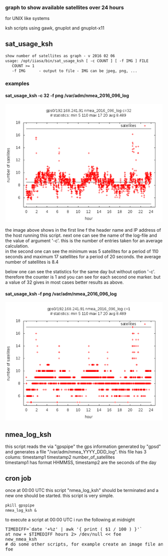 ### graph to show available satellites over 24 hours 

for UNIX like systems

ksh scripts using gawk, gnuplot and gnuplot-x11

##  sat_usage_ksh

    show number of satellites as graph - v 2016 02 06
    usage: /opt/iiasa/bin/sat_usage_ksh [ -c COUNT ] [ -f IMG ] FILE
       COUNT >= 1
       -f IMG      - output to file - IMG can be jpeg, png, ...

### examples

#### sat_usage_ksh -c 32 -f png  /var/adm/nmea_2016_096_log

![](img/plot_2016096_c32.png)

the image above shows in the first line f the header name and IP address of the host running this script. next one can see the name of the log-file and the value of argument '-c'. this is the number of entries taken for an average calculation. <br> 
in the second one can see the minimum was 5 satellites for a period of 110 seconds and maximum 17 satellites for a period of 20 seconds. the average number of satellites is 8.4 

below one can see the statistics for the same day but without option '-c'. therefore the counter is 1 and you can see for each second one marker. but a value of 32 gives in most cases better results as above. 

#### sat_usage_ksh -f png  /var/adm/nmea_2016_096_log

![](img/plot_2016096_c1.png)

##  nmea_log_ksh 

this script reads the via "gpspipe" the gps information generated by "gpsd" and generates a file "/var/adm/nmea_YYYY_DDD_log". this file has 3 colums: timestamp1 timestamp2 number_of_satellites <br>
timestamp1 has format HHMMSS, timestamp2 are the seconds of the day 

##  cron job 

once at 00:00 UTC this script "nmea_log_ksh" should be terminated and a new one should be started. this script is very simple.

    pkill gpspipe
    nmea_log_ksh &

to execute a script at 00:00 UTC i run the following at midnight

<pre>
TIMEDIFF=`date '+%z' | awk '{ print ( $1 / 100 ) }'`
at now + $TIMEDIFF hours 2> /dev/null << foe
new_nmea_ksh
# do some other scripts, for example create an image file and send per e-mail 
foe
</pre>


